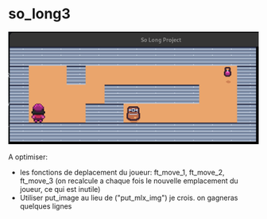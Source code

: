 # so_long3

![so_long_image](so_long.png)

A optimiser:
- les fonctions de deplacement du joueur: ft_move_1, ft_move_2, ft_move_3
    (on recalcule a chaque fois le nouvelle emplacement du joueur, ce qui est inutile)
- Utiliser put_image au lieu de ("put_mlx_img") je crois. on gagneras quelques lignes
